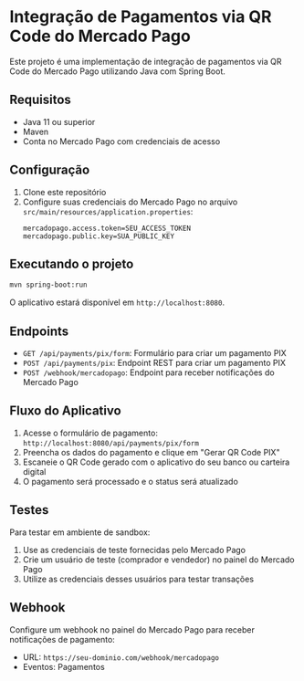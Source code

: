 # Integração de Pagamentos via QR Code do Mercado Pago

Este projeto é uma implementação de integração de pagamentos via QR Code do Mercado Pago utilizando Java com Spring Boot.

## Requisitos

- Java 11 ou superior
- Maven
- Conta no Mercado Pago com credenciais de acesso

## Configuração

1. Clone este repositório
2. Configure suas credenciais do Mercado Pago no arquivo `src/main/resources/application.properties`:
   ```properties
   mercadopago.access.token=SEU_ACCESS_TOKEN
   mercadopago.public.key=SUA_PUBLIC_KEY
   ```

## Executando o projeto

```bash
mvn spring-boot:run
```

O aplicativo estará disponível em `http://localhost:8080`.

## Endpoints

- `GET /api/payments/pix/form`: Formulário para criar um pagamento PIX
- `POST /api/payments/pix`: Endpoint REST para criar um pagamento PIX
- `POST /webhook/mercadopago`: Endpoint para receber notificações do Mercado Pago

## Fluxo do Aplicativo

1. Acesse o formulário de pagamento: `http://localhost:8080/api/payments/pix/form`
2. Preencha os dados do pagamento e clique em "Gerar QR Code PIX"
3. Escaneie o QR Code gerado com o aplicativo do seu banco ou carteira digital
4. O pagamento será processado e o status será atualizado

## Testes

Para testar em ambiente de sandbox:

1. Use as credenciais de teste fornecidas pelo Mercado Pago
2. Crie um usuário de teste (comprador e vendedor) no painel do Mercado Pago
3. Utilize as credenciais desses usuários para testar transações

## Webhook

Configure um webhook no painel do Mercado Pago para receber notificações de pagamento:
- URL: `https://seu-dominio.com/webhook/mercadopago`
- Eventos: Pagamentos
